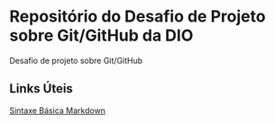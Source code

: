 # Repositório do Desafio de Projeto sobre Git/GitHub da DIO
Desafio de projeto sobre Git/GitHub

## Links Úteis
[Sintaxe Básica Markdown](https://docs.github.com/pt/get-started/writing-on-github/getting-started-with-writing-and-formatting-on-github/basic-writing-and-formatting-syntax)
